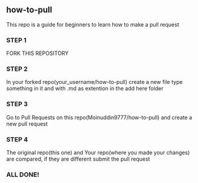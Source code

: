 ## how-to-pull
This repo is a guide for beginners to learn how to make a pull request
### STEP 1
FORK THIS REPOSITORY
### STEP 2
In your forked repo(your_username/how-to-pull) create a new file type something in it and  with .md as extention in the add here folder
### STEP 3
Go to Pull Requests on this repo(Moinuddin9777/how-to-pull) and create a new pull request
### STEP 4
The original repo(this one) and Your repo(where you made your changes) are compared, if they are different submit the pull request
### ALL DONE!


